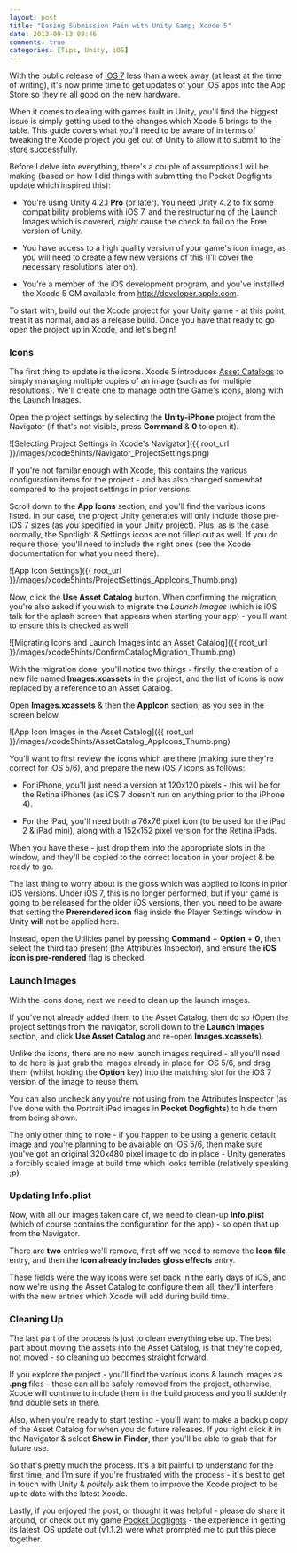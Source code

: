 ```yaml
---
layout: post
title: "Easing Submission Pain with Unity &amp; Xcode 5"
date: 2013-09-13 09:46
comments: true
categories: [Tips, Unity, iOS]
---
```

With the public release of [iOS 7](http://www.apple.com/ios/) less than a week away (at least at the time of writing), it's now prime time to get updates of your iOS apps into the App Store so they're all good on the new hardware.

When it comes to dealing with games built in Unity, you'll find the biggest issue is simply getting used to the changes which Xcode 5 brings to the table. This guide covers what you'll need to be aware of in terms of tweaking the Xcode project you get out of Unity to allow it to submit to the store successfully.

<!-- more -->

Before I delve into everything, there's a couple of assumptions I will be making (based on how I did things with submitting the Pocket Dogfights update which inspired this):

*  You're using Unity 4.2.1 **Pro** (or later). You need Unity 4.2 to fix some compatibility problems with iOS 7, and the restructuring of the Launch Images which is covered, *might* cause the check to fail on the Free version of Unity.

*  You have access to a high quality version of your game's icon image, as you will need to create a few new versions of this (I'll cover the necessary resolutions later on).

*  You're a member of the iOS development program, and you've installed the Xcode 5 GM available from http://developer.apple.com.

To start with, build out the Xcode project for your Unity game - at this point, treat it as normal, and as a release build. Once you have that ready to go open the project up in Xcode, and let's begin!

### Icons ###

The first thing to update is the icons. Xcode 5 introduces [Asset Catalogs](https://developer.apple.com/technologies/tools/features.html) to simply managing multiple copies of an image (such as for multiple resolutions). We'll create one to manage both the Game's icons, along with the Launch Images.

Open the project settings by selecting the **Unity-iPhone** project from the Navigator (if that's not visible, press **Command** &amp; **0** to open it).

![Selecting Project Settings in Xcode's Navigator]({{ root_url }}/images/xcode5hints/Navigator_ProjectSettings.png)

If you're not familar enough with Xcode, this contains the various configuration items for the project - and has also changed somewhat compared to the project settings in prior versions.

Scroll down to the **App Icons** section, and you'll find the various icons listed. In our case, the project Unity generates will only include those pre-iOS 7 sizes (as you specified in your Unity project). Plus, as is the case normally, the Spotlight &amp; Settings icons are not filled out as well. If you do require those, you'll need to include the right ones (see the Xcode documentation for what you need there).

![App Icon Settings]({{ root_url }}/images/xcode5hints/ProjectSettings_AppIcons_Thumb.png)

Now, click the **Use Asset Catalog** button. When confirming the migration, you're also asked if you wish to migrate the *Launch Images* (which is iOS talk for the splash screen that appears when starting your app) - you'll want to ensure this is checked as well.

![Migrating Icons and Launch Images into an Asset Catalog]({{ root_url }}/images/xcode5hints/ConfirmCatalogMigration_Thumb.png)

With the migration done, you'll notice two things - firstly, the creation of a new file named **Images.xcassets** in the project, and the list of icons is now replaced by a reference to an Asset Catalog.

Open **Images.xcassets** &amp; then the **AppIcon** section, as you see in the screen below.

![App Icon Images in the Asset Catalog]({{ root_url }}/images/xcode5hints/AssetCatalog_AppIcons_Thumb.png)

You'll want to first review the icons which are there (making sure they're correct for iOS 5/6), and prepare the new iOS 7 icons as follows:

*  For iPhone, you'll just need a version at 120x120 pixels - this will be for the Retina iPhones (as iOS 7 doesn't run on anything prior to the iPhone 4).

*  For the iPad, you'll need both a 76x76 pixel icon (to be used for the iPad 2 &amp; iPad mini), along with a 152x152 pixel version for the Retina iPads.

When you have these - just drop them into the appropriate slots in the window, and they'll be copied to the correct location in your project &amp; be ready to go.

The last thing to worry about is the gloss which was applied to icons in prior iOS versions. Under iOS 7, this is no longer performed, but if your game is going to be released for the older iOS versions, then you need to be aware that setting the **Prerendered icon** flag inside the Player Settings window in Unity **will** not be applied here.

Instead, open the Utilities panel by pressing **Command** + **Option** + **0**, then select the third tab present (the Attributes Inspector), and ensure the **iOS icon is pre-rendered** flag is checked.

### Launch Images ###
With the icons done, next we need to clean up the launch images.

If you've not already added them to the Asset Catalog, then do so (Open the project settings from the navigator, scroll down to the **Launch Images** section, and click **Use Asset Catalog** and re-open **Images.xcassets**).

Unlike the icons, there are no new launch images required - all you'll need to do here is just grab the images already in place for iOS 5/6, and drag them (whilst holding the **Option** key) into the matching slot for the iOS 7 version of the image to reuse them.

You can also uncheck any you're not using from the Attributes Inspector (as I've done with the Portrait iPad images in **Pocket Dogfights**) to hide them from being shown.

The only other thing to note - if you happen to be using a generic default image and you're planning to be available on iOS 5/6, then make sure you've got an original 320x480 pixel image to do in place - Unity generates a forcibly scaled image at build time which looks terrible (relatively speaking ;p).

### Updating Info.plist ###
Now, with all our images taken care of, we need to clean-up **Info.plist** (which of course contains the configuration for the app) - so open that up from the Navigator.

There are **two** entries we'll remove, first off we need to remove the **Icon file** entry, and then the **Icon already includes gloss effects** entry.

These fields were the way icons were set back in the early days of iOS, and now we're using the Asset Catalog to configure them all, they'll interfere with the new entries which Xcode will add during build time.

### Cleaning Up ###
The last part of the process is just to clean everything else up. The best part about moving the assets into the Asset Catalog, is that they're copied, not moved - so cleaning up becomes straight forward.

If you explore the project - you'll find the various icons & launch images as **.png** files - these can all be safely removed from the project, otherwise, Xcode will continue to include them in the build process and you'll suddenly find double sets in there.

Also, when you're ready to start testing - you'll want to make a backup copy of the Asset Catalog for when you do future releases. If you right click it in the Navigator &amp; select **Show in Finder**, then you'll be able to grab that for future use.

So that's pretty much the process. It's a bit painful to understand for the first time, and I'm sure if you're frustrated with the process - it's best to get in touch with Unity &amp; *politely* ask them to improve the Xcode project to be up to date with the latest Xcode.

Lastly, if you enjoyed the post, or thought it was helpful - please do share it around, or check out my game [Pocket Dogfights](http://www.pocketdogfights.com) - the experience in getting its latest iOS update out (v1.1.2) were what prompted me to put this piece together.

